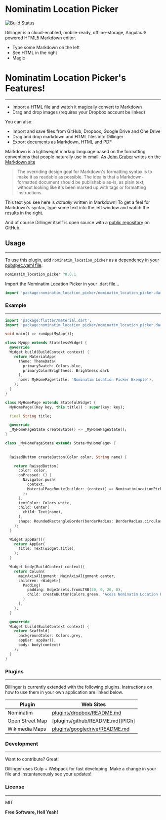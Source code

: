 # Nominatim Location Picker



[![Build Status](https://img.shields.io/badge/pub-0.0.1-orange)](https://travis-ci.org/joemccann/dillinger)

Dillinger is a cloud-enabled, mobile-ready, offline-storage, AngularJS powered HTML5 Markdown editor.

  - Type some Markdown on the left
  - See HTML in the right
  - Magic

# Nominatim Location Picker's Features!
----

  - Import a HTML file and watch it magically convert to Markdown
  - Drag and drop images (requires your Dropbox account be linked)


You can also:
  - Import and save files from GitHub, Dropbox, Google Drive and One Drive
  - Drag and drop markdown and HTML files into Dillinger
  - Export documents as Markdown, HTML and PDF

Markdown is a lightweight markup language based on the formatting conventions that people naturally use in email.  As [John Gruber] writes on the [Markdown site][df1]

> The overriding design goal for Markdown's
> formatting syntax is to make it as readable
> as possible. The idea is that a
> Markdown-formatted document should be
> publishable as-is, as plain text, without
> looking like it's been marked up with tags
> or formatting instructions.

This text you see here is *actually* written in Markdown! To get a feel for Markdown's syntax, type some text into the left window and watch the results in the right.


And of course Dillinger itself is open source with a [public repository][dill]
 on GitHub.

## Usage
----

To use this plugin, add `nominatim_location_picker` as a [dependency in your pubspec.yaml file](https://flutter.io/platform-plugins/).

```dart
nominatim_location_picker ^0.0.1
```

Import the Nominatim Location Picker in your .dart file...

```dart
import 'package:nominatim_location_picker/nominatim_location_picker.dart';
```

### Example
----

``` dart
import 'package:flutter/material.dart';
import 'package:nominatim_location_picker/nominatim_location_picker.dart';

void main() => runApp(MyApp());

class MyApp extends StatelessWidget {
  @override
  Widget build(BuildContext context) {
    return MaterialApp(
      theme: ThemeData(
        primarySwatch: Colors.blue,
        primaryColorBrightness: Brightness.dark
      ),
      home: MyHomePage(title: 'Nominatim Location Picker Exemple'),
    );
  }
}

class MyHomePage extends StatefulWidget {
  MyHomePage({Key key, this.title}) : super(key: key);

  final String title;

  @override
  _MyHomePageState createState() => _MyHomePageState();
}

class _MyHomePageState extends State<MyHomePage> {
  
  
  RaisedButton createButton(Color color, String name) {

    return RaisedButton(
      color: color,
      onPressed: () {
        Navigator.push(
          context,
          MaterialPageRoute(builder: (context) => NominatimLocationPicker()),
        );
      },
      textColor: Colors.white,
      child: Center(
        child: Text(name),
      ),
      shape: RoundedRectangleBorder(borderRadius: BorderRadius.circular(10.0)),
    );
  }

  Widget appBar(){
    return AppBar(
      title: Text(widget.title),
    );
  }

  Widget body(BuildContext context){
    return Column(
      mainAxisAlignment: MainAxisAlignment.center,
      children: <Widget>[
        Padding(
          padding: EdgeInsets.fromLTRB(20, 0, 20, 0),
          child: createButton(Colors.green, 'Acess Nominatim Location Picker'),
        )
      ],
    );
  }

  @override
  Widget build(BuildContext context) {
    return Scaffold(
      backgroundColor: Colors.grey,
      appBar: appBar(),
      body: body(context)
    );
  }
}
```

### Plugins
----

Dillinger is currently extended with the following plugins. Instructions on how to use them in your own application are linked below.

| Plugin | Web Sites |
| ------ | ------ |
| Nominatim  | [plugins/dropbox/README.md][PlDb] |
| Open Street Map | [plugins/github/README.md][PlGh] |
| Wikimedia Maps | [plugins/googledrive/README.md][PlGd] |



### Development
----

Want to contribute? Great!

Dillinger uses Gulp + Webpack for fast developing.
Make a change in your file and instantaneously see your updates!



### License
----

MIT


**Free Software, Hell Yeah!**

[//]: # (These are reference links used in the body of this note and get stripped out when the markdown processor does its job. There is no need to format nicely because it shouldn't be seen. Thanks SO - http://stackoverflow.com/questions/4823468/store-comments-in-markdown-syntax)


   [dill]: <https://github.com/joemccann/dillinger>
   [git-repo-url]: <https://github.com/joemccann/dillinger.git>
   [john gruber]: <http://daringfireball.net>
   [df1]: <http://daringfireball.net/projects/markdown/>
   [markdown-it]: <https://github.com/markdown-it/markdown-it>
   [Ace Editor]: <http://ace.ajax.org>
   [node.js]: <http://nodejs.org>
   [Twitter Bootstrap]: <http://twitter.github.com/bootstrap/>
   [jQuery]: <http://jquery.com>
   [@tjholowaychuk]: <http://twitter.com/tjholowaychuk>
   [express]: <http://expressjs.com>
   [AngularJS]: <http://angularjs.org>
   [Gulp]: <http://gulpjs.com>

   [PlDb]: <https://github.com/joemccann/dillinger/tree/master/plugins/dropbox/README.md>
   [LFGh]: <https://github.com/FinotiLucas>
   [JPGh]: <https://github.com/jpmdodev>
   
   [PlGd]: <https://github.com/joemccann/dillinger/tree/master/plugins/googledrive/README.md>
   [PlOd]: <https://github.com/joemccann/dillinger/tree/master/plugins/onedrive/README.md>
   [PlMe]: <https://github.com/joemccann/dillinger/tree/master/plugins/medium/README.md>
   [PlGa]: <https://github.com/RahulHP/dillinger/blob/master/plugins/googleanalytics/README.md>
